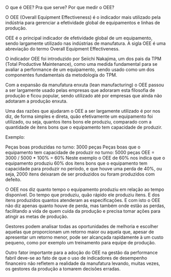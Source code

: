 O que é OEE? Pra que serve? Por que medir o OEE?

O OEE (Overall Equipment Effectiveness) é o indicador mais utilizado pela indústria para gerenciar a efetividade global de equipamentos e linhas de produção.

OEE é o principal indicador de efetividade global de um equipamento, sendo largamente utilizado nas indústrias de manufatura.  A sigla OEE é uma abreviação do termo Overall Equipment Effectiveness.

O indicador OEE foi introduzido por Seiichi Nakajima, um dos pais da TPM (Total Productive Maintenance), como uma medida fundamental para se avaliar a performance de um equipamento,  sendo usado como um dos componentes fundamentais da metodologia do TPM.

Com a expansão da manufatura enxuta (lean manufacturing) o OEE passou a ser largamente usado pelas empresas que adoraram esta filosofia de produção e ficou popular, sendo utilizado até por empresas que ainda não adotaram a produção enxuta.

Uma das razões que ajudaram o OEE a ser largamente utilizado é por nos diz, de forma simples e direta, quão efetivamente um equipamento foi utilizado, ou seja, quantos itens bons ele produziu, comparado com a quantidade de itens bons que o equipamento tem capacidade de produzir.

Exemplo:

Peças boas produzidas no turno: 3000 peças
Peças boas que o equipamento tem capacidade de produzir no turno: 5000 peças
OEE = 3000 / 5000 * 100% = 60%
Neste exemplo o OEE de 60% nos indica que o equipamento produziu 60% dos itens bons que o equipamento tem capacidade para produzir no período, e que houve uma perda de 40%, ou seja,  2000 itens deixaram de ser produzidos ou foram produzidos com defeito.

O OEE nos diz quanto tempo o equipamento produziu em relação ao tempo disponível.  Do tempo que produziu, quão rápido ele produziu itens.  E dos itens produzidos quantos atenderam as especificações.   E com isto o OEE não diz apenas quanto houve de perda, mas também onde estão as perdas, facilitando a vida de quem cuida da produção e precisa tomar ações para atingir as metas de produção.

Gestores podem analisar todas as oportunidades de melhoria e escolher aquelas que proporcionam um retorno maior ou aquela que, apesar de apresentar um retorno menor, pode ser alcançada rapidamente à um custo pequeno, como por exemplo um treinamento para equipe de produção.

Outro fator importante para a adoção do OEE na gestão da performance fabril deve-se ao fato de que o uso de indicadores de desempenho financeiro não refletem a realidade da manufatura levando, muitas vezes, os gestores da produção a tomarem decisões erradas.
